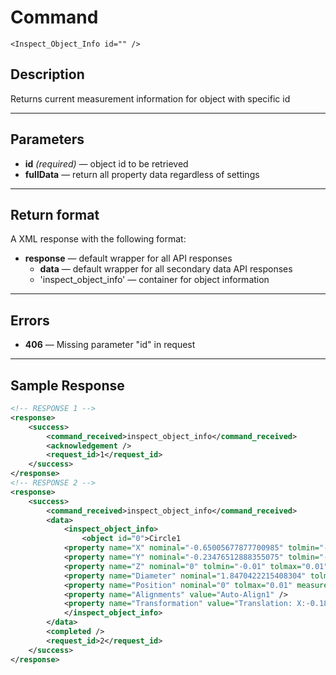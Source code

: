 # Command

    <Inspect_Object_Info id="" />

## Description

Returns current measurement information for object with specific id

***

## Parameters
- **id** _(required)_ — object id to be retrieved
- **fullData** — return all property data regardless of settings

***

## Return format
A XML response with the following format:

- **response** — default wrapper for all API responses
    - **data** — default wrapper for all secondary data API responses
    - 'inspect_object_info' — container for object information
	
***

## Errors
- **406** — Missing parameter "id" in request
 
***

## Sample Response
```xml
<!-- RESPONSE 1 -->
<response>
    <success>
        <command_received>inspect_object_info</command_received>
        <acknowledgement />
        <request_id>1</request_id>
    </success>
</response>
<!-- RESPONSE 2 -->
<response>
    <success>
        <command_received>inspect_object_info</command_received>
        <data>
            <inspect_object_info>
                <object id="0">Circle1
			<property name="X" nominal="-0.65005677877700985" tolmin="-0.01" tolmax="0.01" measured="-0.65005677877700985" deviation="0" />
			<property name="Y" nominal="-0.23476512888355075" tolmin="-0.01" tolmax="0.01" measured="-0.23476512888355075" deviation="0" />
			<property name="Z" nominal="0" tolmin="-0.01" tolmax="0.01" measured="0" deviation="0" />
			<property name="Diameter" nominal="1.8470422215408304" tolmin="-0.01" tolmax="0.01" measured="1.8470422215408304" deviation="0" />
			<property name="Position" nominal="0" tolmax="0.01" measured="0" deviation="0" />
			<property name="Alignments" value="Auto-Align1" />
			<property name="Transformation" value="Translation: X:-0.1818 Y:0.0039 Z:0.0150 / Rotation: A:0.0000 B:-0.0000 C:0.8451" /></object>
            </inspect_object_info>
        </data>
        <completed />
        <request_id>2</request_id>
    </success>
</response>
```

